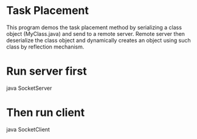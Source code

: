# Task Placement
This program demos the task placement method by serializing a class object (MyClass.java) and send to a remote server. Remote server then deserialize the class object and dynamically creates an object using such class by reflection mechanism.

# Run server first
java SocketServer

# Then run client
java SocketClient
